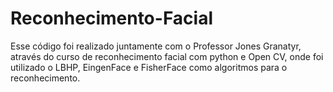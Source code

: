 # Reconhecimento-Facial
  

Esse código foi realizado juntamente com o Professor Jones Granatyr, através do curso de reconhecimento facial com python e Open CV, onde foi utilizado o LBHP, EingenFace e FisherFace como algoritmos para o reconhecimento. 
